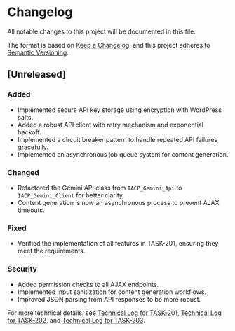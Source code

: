 # Changelog

All notable changes to this project will be documented in this file.

The format is based on [Keep a Changelog](https://keepachangelog.com/en/1.0.0/),
and this project adheres to [Semantic Versioning](https://semver.org/spec/v2.0.0.html).

## [Unreleased]

### Added
- Implemented secure API key storage using encryption with WordPress salts.
- Added a robust API client with retry mechanism and exponential backoff.
- Implemented a circuit breaker pattern to handle repeated API failures gracefully.
- Implemented an asynchronous job queue system for content generation.

### Changed
- Refactored the Gemini API class from `IACP_Gemini_Api` to `IACP_Gemini_Client` for better clarity.
- Content generation is now an asynchronous process to prevent AJAX timeouts.

### Fixed
- Verified the implementation of all features in TASK-201, ensuring they meet the requirements.

### Security
- Added permission checks to all AJAX endpoints.
- Implemented input sanitization for content generation workflows.
- Improved JSON parsing from API responses to be more robust.

For more technical details, see [Technical Log for TASK-201](./technical_log/TASK-201.md), [Technical Log for TASK-202](./technical_log/TASK-202.md), and [Technical Log for TASK-203](./technical_log/TASK-203.md).